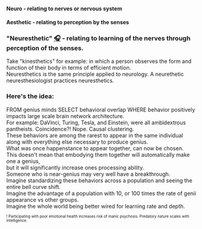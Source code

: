 
<!-- <p>
  
  *[Cognitively liberal](https://plato.stanford.edu/entries/neuroethics/#CognLibe) entrepreneur and independent researcher between theology, graph theory, and neurology with a focus on the behavioral applications of brain network theory for health and performance.*</br>
</p> -->

#### Neuro - relating to nerves or nervous system
#### Aesthetic - relating to perception by the senses
### "Neuresthetic" [🎧](https://translate.google.com/?sl=auto&tl=en&text=neuresthetic&op=translate) - relating to learning of the nerves through perception of the senses.

Take "kinesthetics" for example: in which a person observes the form and function of their body in terms of efficient motion.</br>
Neuresthetics is the same principle applied to neurology. A neurethetic neuresthesiologist practices neuresthetics.</br>


 ### Here's the idea:</br>
<p>
  FROM genius minds SELECT behavioral overlap WHERE behavior positively impacts large scale brain network architecture.</br>
  For example: DaVinci, Turing, Tesla, and Einstein, were all ambidextrous pantheists. Coincidence?! Nope. Causal clustering.</br>
  These behaviors are among the rarest to appear in the same individual along with everything else necessary to produce genius.</br>
  What was once happenstance to appear together, can now be chosen.</br>
  This doesn't mean that embodying them together will automatically make one a genius,</br>
  but it will significantly increase ones processing ability.</br>
  Someone who is near-genius may very well have a breakthrough.</br>
  Imagine standardizing these behaviors across a population and seeing the entire bell curve shift.</br>
  Imagine the advantage of a population with 10, or 100 times the rate of genii appearance vs other groups.</br>
  Imagine the whole world being better wired for learning rate and depth.</br>
</p>

<sup><sub>! Participating with poor emotional health increases risk of manic psychosis. Predatory nature scales with intelligence.</sup></sub>

<!-- Not to be confused with "neuroaesthetics" such as [this](https://direct.mit.edu/jocn/article/23/1/53/4981/Neuroaesthetics-A-Coming-of-Age-Story), and [this](https://www.ncbi.nlm.nih.gov/pmc/articles/PMC7075503/), which is the study of your brain on art.</br> -->

<!-- [<img src="https://www.codewars.com/users/neuresthetics/badges/large">](https://www.codewars.com/users/neuresthetics) -->
<!-- [<img src="https://www.codewars.com/users/neuresthetics/badges/micro">](https://www.codewars.com/users/neuresthetics) -->

<!-- 
```
thgifdogaottnemnrevogagnirbtnod
``` -->
